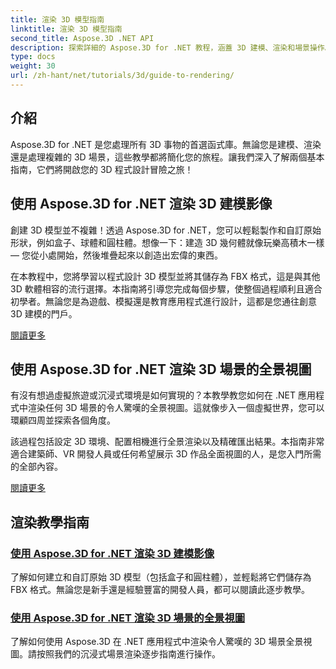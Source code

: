 ```yaml
---
title: 渲染 3D 模型指南
linktitle: 渲染 3D 模型指南
second_title: Aspose.3D .NET API
description: 探索詳細的 Aspose.3D for .NET 教程，涵蓋 3D 建模、渲染和場景操作。適合各級開發人員的簡化指南。
type: docs
weight: 30
url: /zh-hant/net/tutorials/3d/guide-to-rendering/
---
```

## 介紹

Aspose.3D for .NET 是您處理所有 3D 事物的首選函式庫。無論您是建模、渲染還是處理複雜的 3D 場景，這些教學都將簡化您的旅程。讓我們深入了解兩個基本指南，它們將開啟您的 3D 程式設計冒險之旅！  

## 使用 Aspose.3D for .NET 渲染 3D 建模影像  

創建 3D 模型並不複雜！透過 Aspose.3D for .NET，您可以輕鬆製作和自訂原始形狀，例如盒子、球體和圓柱體。想像一下：建造 3D 幾何體就像玩樂高積木一樣 — 您從小處開始，然後堆疊起來以創造出宏偉的東西。  

在本教程中，您將學習以程式設計 3D 模型並將其儲存為 FBX 格式，這是與其他 3D 軟體相容的流行選擇。本指南將引導您完成每個步驟，使整個過程順利且適合初學者。無論您是為遊戲、模擬還是教育應用程式進行設計，這都是您通往創意 3D 建模的門戶。  

[閱讀更多](./render-3d-modeling-image/)  

## 使用 Aspose.3D for .NET 渲染 3D 場景的全景視圖  

有沒有想過虛擬旅遊或沉浸式環境是如何實現的？本教學教您如何在 .NET 應用程式中渲染任何 3D 場景的令人驚嘆的全景視圖。這就像步入一個虛擬世界，您可以環顧四周並探索各個角度。  

該過程包括設定 3D 環境、配置相機進行全景渲染以及精確匯出結果。本指南非常適合建築師、VR 開發人員或任何希望展示 3D 作品全面視圖的人，是您入門所需的全部內容。  

[閱讀更多](./render-panorama-view-3d-scene/)  

## 渲染教學指南
### [使用 Aspose.3D for .NET 渲染 3D 建模影像](./render-3d-modeling-image/)
了解如何建立和自訂原始 3D 模型（包括盒子和圓柱體），並輕鬆將它們儲存為 FBX 格式。無論您是新手還是經驗豐富的開發人員，都可以閱讀此逐步教學。
### [使用 Aspose.3D for .NET 渲染 3D 場景的全景視圖](./render-panorama-view-3d-scene/)
了解如何使用 Aspose.3D 在 .NET 應用程式中渲染令人驚嘆的 3D 場景全景視圖。請按照我們的沉浸式場景渲染逐步指南進行操作。